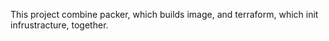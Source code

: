 This project combine packer, which builds image, and terraform, which init infrustracture, together.
